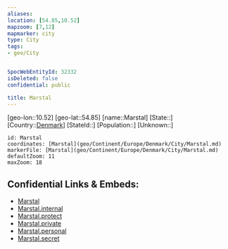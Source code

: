 ```yaml
---
aliases: 
location: [54.85,10.52]
mapzoom: [7,12] 
mapmarker: city 
type: City
tags:
- geo/City


SpocWebEntityId: 32332
isDeleted: false
confidential: public

title: Marstal
---
```

[geo-lon::10.52]
[geo-lat::54.85]
[name::Marstal]
[State::]
[Country::[Denmark](geo/Continent/Europe/Denmark.md)]
[StateId::]
[Population::]
[Unknown::]


```leaflet
id: Marstal
coordinates: [Marstal](geo/Continent/Europe/Denmark/City/Marstal.md)
markerFile: [Marstal](geo/Continent/Europe/Denmark/City/Marstal.md)
defaultZoom: 11 
maxZoom: 18
```


## Confidential Links & Embeds: 
- [Marstal](../../../../../../_public/geo/Continent/Europe/Denmark/City/Marstal.md) 
- [Marstal.internal](../../../../../../_internal/geo/Continent/Europe/Denmark/City/Marstal.internal.md) 
- [Marstal.protect](../../../../../../_protect/geo/Continent/Europe/Denmark/City/Marstal.protect.md) 
- [Marstal.private](../../../../../../_private/geo/Continent/Europe/Denmark/City/Marstal.private.md) 
- [Marstal.personal](../../../../../../_personal/geo/Continent/Europe/Denmark/City/Marstal.personal.md) 
- [Marstal.secret](../../../../../../_secret/geo/Continent/Europe/Denmark/City/Marstal.secret.md) 
